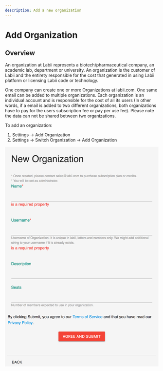 ```yaml
---
description: Add a new organization
---
```


# Add Organization

## Overview

An organization at Labii represents a biotech/pharmaceutical company, an academic lab, department or university. An organization is the customer of Labii and the entirety responsible for the cost that generated in using Labii platform or licensing Labii code or technology.

One company can create one or more Organizations at labii.com. One same email can be added to multiple organizations. Each organization is an individual account and is responsible for the cost of all its users \(In other words, if a email is added to two different organizations, both organizations have to pay for the users subscription fee or pay per use fee\). Please note the data can not be shared between two organizations.

 To add an organization:

1. Settings -&gt; Add Organization
2. Settings -&gt; Switch Organization -&gt; Add Organization

![New Organization](../.gitbook/assets/organization-add.png)

